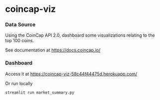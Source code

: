 # coincap-viz

### Data Source
Using the CoinCap API 2.0, dashboard some visualizations relating to the top 100 coins.

See documentation at https://docs.coincap.io/

### Dashboard
Access it at https://coincap-viz-58c44f44475d.herokuapp.com/

Or run locally
```
streamlit run market_summary.py
```